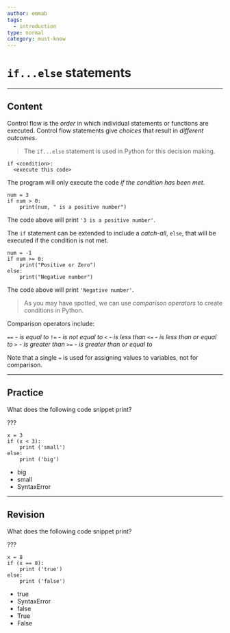 ```yaml
---
author: emmab
tags:
  - introduction
type: normal
category: must-know
---
```


# `if...else` statements


---

## Content

Control flow is the *order* in which individual statements or functions are executed. Control flow statements give *choices* that result in *different outcomes*.

> The `if...else` statement is used in Python for this decision making.

```plain-text
if <condition>:
  <execute this code>
```

The program will only execute the code *if the condition has been met*.

```plain-text
num = 3
if num > 0:
    print(num, " is a positive number")
```

The code above will print `'3 is a positive number'`.

The `if` statement can be extended to include a *catch-all*, `else`, that will be executed if the condition is not met.

```plain-text
num = -1
if num >= 0:
    print("Positive or Zero")
else:
    print("Negative number")
```

The code above will print `'Negative number'`.

> As you may have spotted, we can use *comparison operators* to create conditions in Python.

Comparison operators include:

`==` - *is equal to*
`!=` - *is not equal to*
`<` - *is less than*
`<=` - *is less than or equal to*
`>` - *is greater than*
`>=` - *is greater than or equal to*

Note that a single `=` is used for assigning values to variables, not for comparison.


---

## Practice

What does the following code snippet print?

???

```plain-text
x = 3
if (x < 3):
    print ('small')
else:
    print ('big')
```

- big
- small
- SyntaxError


---

## Revision

What does the following code snippet print?

???

```plain-text
x = 8
if (x == 8):
    print ('true')
else:
    print ('false')
```

- true
- SyntaxError
- false
- True
- False
 
